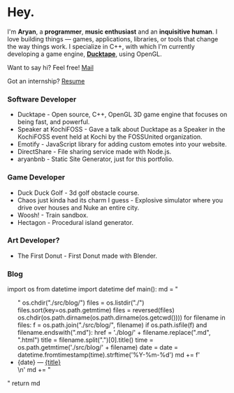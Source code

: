 # Hey.
I'm **Aryan**, a **programmer**, **music enthusiast** and an
**inquisitive human**. I love building things — games, applications, libraries, or
tools that change the way things work. I specialize in C++, with which I'm
currently developing a game engine, [**Ducktape**](https://github.com/DucktapeEngine/Ducktape), 
using OpenGL.

Want to say hi? Feel free! [Mail](mailto:aryanbaburajan2007@gmail.com)

Got an internship? [Resume](./resume.pdf)

### Software Developer
- Ducktape - Open source, C++, OpenGL 3D game engine that focuses on being fast, and powerful.
- Speaker at KochiFOSS - Gave a talk about Ducktape as a Speaker in the KochiFOSS event held at Kochi by the FOSSUnited organization.
- Emotify - JavaScript library for adding custom emotes into your website.
- DirectShare - File sharing service made with Node.js.
- aryanbnb - Static Site Generator, just for this portfolio.

### Game Developer 
- Duck Duck Golf - 3d golf obstacle course.
- Chaos just kinda had its charm I guess - Explosive simulator where you drive over houses and Nuke an entire city.
- Woosh! - Train sandbox.
- Hectagon - Procedural island generator.

### Art Developer?
- The First Donut - First Donut made with Blender.

### Blog
<py>
import os
from datetime import datetime
def main():
    md = "<ul>"
    os.chdir("./src/blog/")
    files = os.listdir("./")
    files.sort(key=os.path.getmtime)
    files = reversed(files)
    os.chdir(os.path.dirname(os.path.dirname(os.getcwd())))
    for filename in files:
        f = os.path.join("./src/blog/", filename)
        if os.path.isfile(f) and filename.endswith(".md"):
            href = './blog/' + filename.replace(".md", ".html")
            title = filename.split(".")[0].title()
            time = os.path.getmtime('./src/blog/' + filename)
            date = date = datetime.fromtimestamp(time).strftime('%Y-%m-%d')
            md += f'<li>{date} — <a href="{href}">{title}</a></li>\n'
    md += "</ul>"
    return md
</py>